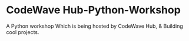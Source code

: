 # CodeWave Hub-Python-Workshop
A Python workshop Which is being hosted by CodeWave Hub, &amp; Building cool projects.
